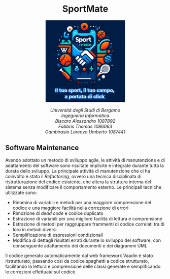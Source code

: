 <p>
       <h1 align="center">SportMate </h1> 
</p>

  <p align="center"  >
      <img src="../Immagini/SportMate3MottoSmall.PNG" width="250" />   
 </p> 
 <p align="center"> <em> Università degli Studi di Bergamo <br/>
Ingegneria Informatica <br/>
Biscaro Alessandro 1087892 <br/>
Fabbris Thomas 1086063 <br/>
Gambirasio Lorenzo Umberto 1087441 </em>
</p >

## Software Maintenance

Avendo adottato un metodo di sviluppo agile, le attività di manutenzione e di adattamento del software sono risultate implicite e integrate durante tutta la durata dello sviluppo.
La principale attività di manutenzione che ci ha coinvolto è stato il *Refactoring*, ovvero una tecnica disciplinata di ristrutturazione del codice esistente, che altera la struttura interna del sistema senza modificare il comportamento esterno. 
Le principali tecniche utilizzate sono: 
- Rinomina di variabili e metodi per una maggiore comprensione del codice e una maggiore facilità nella correzione di errori
- Rimozione di *dead code* e codice duplicato
- Estrazione di variabili per una migliore facilità di lettura e comprensione
- Estrazione di metodi per raggruppare frammenti di codice correlati tra di loro in metodi diversi
- Semplificazione di espressioni condizionali
- Modifica di dettagli risultati errati durante lo sviluppo del software, con consenguente adattamento dei documenti e dei diagrammi UML

Il codice generato automaticamente dal web framework Vaadin è stato ristrutturato, passando così da codice spaghetti a codice strutturato, facilitando la lettura e comprensione delle classi generate e semplificando le correzioni effettuate sul codice.
